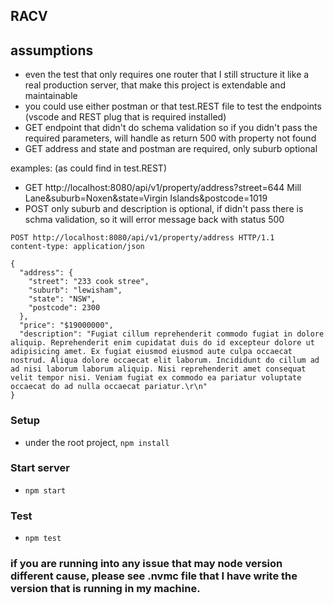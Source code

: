 ## RACV

## assumptions
- even the test that only requires one router that I still structure it like a real production server, that make this project is extendable and maintainable
- you could use either postman or that test.REST file to test the endpoints (vscode and REST plug that is required installed)
- GET endpoint that didn't do schema validation so if you didn't pass the required parameters, will handle as return 500 with property not found
- GET address and state and postman are required, only suburb  optional

examples: (as could find in test.REST)
- GET http://localhost:8080/api/v1/property/address?street=644 Mill Lane&suburb=Noxen&state=Virgin Islands&postcode=1019
- POST only suburb and description is optional, if didn't pass there is schma validation, so it will error message back with status 500

```
POST http://localhost:8080/api/v1/property/address HTTP/1.1
content-type: application/json

{
  "address": {
    "street": "233 cook stree",
    "suburb": "lewisham",
    "state": "NSW",
    "postcode": 2300
  },
  "price": "$19000000",
  "description": "Fugiat cillum reprehenderit commodo fugiat in dolore aliquip. Reprehenderit enim cupidatat duis do id excepteur dolore ut adipisicing amet. Ex fugiat eiusmod eiusmod aute culpa occaecat nostrud. Aliqua dolore occaecat elit laborum. Incididunt do cillum ad ad nisi laborum laborum aliquip. Nisi reprehenderit amet consequat velit tempor nisi. Veniam fugiat ex commodo ea pariatur voluptate occaecat do ad nulla occaecat pariatur.\r\n"
}
```


### Setup
- under the root project, ```npm install```

### Start server

- ```npm start```

### Test

- ```npm test```

### if you are running into any issue that may node version different cause, please see .nvmc file that I have write the version that is running in my machine.
